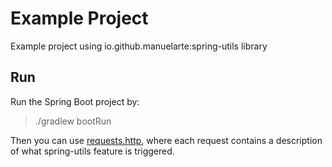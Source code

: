 # Example Project

Example project using io.github.manuelarte:spring-utils library

## Run

Run the Spring Boot project by:

> ./gradlew bootRun

Then you can use [requests.http](./requests.http), where each request contains a description of what spring-utils feature is triggered.